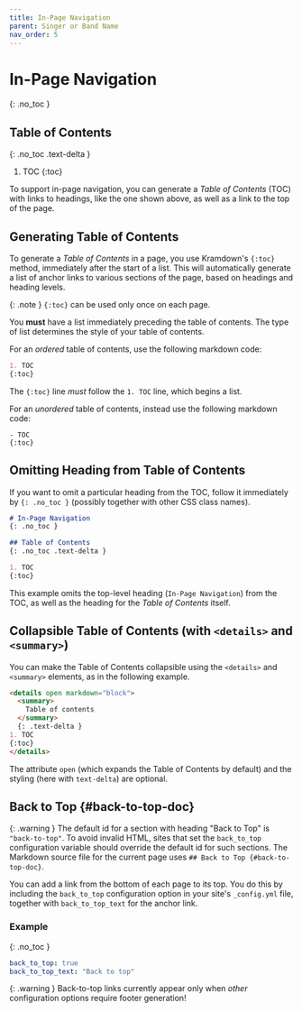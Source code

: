 ```yaml
---
title: In-Page Navigation
parent: Singer or Band Name 
nav_order: 5
---
```


# In-Page Navigation
{: .no_toc }

## Table of Contents
{: .no_toc .text-delta }

1. TOC
{:toc}

To support in-page navigation, you can generate a *Table of Contents* (TOC) with links to headings, like the one shown above, as well as a link to the top of the page.

## Generating Table of Contents

To generate a *Table of Contents* in a page, you use Kramdown's `{:toc}` method, immediately after the start of a list. This will automatically generate a list of anchor links to various sections of the page, based on headings and heading levels.

{: .note }
`{:toc}` can be used only once on each page.

You **must** have a list immediately preceding the table of contents. The type of list determines the style of your table of contents.

For an *ordered* table of contents, use the following markdown code:

```md
1. TOC
{:toc}
```

The `{:toc}` line *must* follow the `1. TOC` line, which begins a list.

For an *unordered* table of contents, instead use the following markdown code:

```
- TOC
{:toc}
```

## Omitting Heading from Table of Contents

If you want to omit a particular heading from the TOC, follow it immediately by `{: .no_toc }` (possibly together with other CSS class names).

```markdown
# In-Page Navigation
{: .no_toc }

## Table of Contents
{: .no_toc .text-delta }

1. TOC
{:toc}
```

This example omits the top-level heading (`In-Page Navigation`) from the TOC, as well as the heading for the *Table of Contents* itself.

## Collapsible Table of Contents (with `<details>` and `<summary>`)

You can make the Table of Contents collapsible using the `<details>` and `<summary>` elements, as in the following example.

```markdown
<details open markdown="block">
  <summary>
    Table of contents
  </summary>
  {: .text-delta }
1. TOC
{:toc}
</details>
```

The attribute `open` (which expands the Table of Contents by default) and the styling (here with `text-delta`) are optional.

## Back to Top {#back-to-top-doc}

{: .warning }
The default id for a section with heading "Back to Top" is `"back-to-top"`.
To avoid invalid HTML, sites that set the `back_to_top` configuration variable
should override the default id for such sections. The Markdown source file for
the current page uses `## Back to Top {#back-to-top-doc}`.

You can add a link from the bottom of each page to its top. You do this by including the `back_to_top` configuration option in your site's `_config.yml` file, together with `back_to_top_text` for the anchor link.

### Example
{: .no_toc }

```yaml
back_to_top: true
back_to_top_text: "Back to top"
```

{: .warning }
Back-to-top links currently appear only when *other* configuration options require footer generation!
